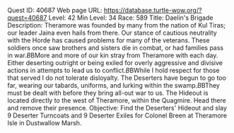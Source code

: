 Quest ID: 40687
Web page URL: https://database.turtle-wow.org/?quest=40687
Level: 42
Min Level: 34
Race: 589
Title: Daelin's Brigade
Description: Theramore was founded by many from the nation of Kul Tiras; our leader Jaina even hails from there. Our stance of cautious neutrality with the Horde has caused problems for many of the veterans. These soldiers once saw brothers and sisters die in combat, or had families pass in war.$B$BMore and more of our kin stray from Theramore with each day. Either deserting outright or being exiled for overly aggressive and divisive actions in attempts to lead us to conflict.$B$BWhile I hold respect for those that served I do not tolerate disloyalty. The Deserters have begun to go too far, wearing our tabards, uniforms, and lurking within the swamp.$B$BThey must be dealt with before they bring all-out war to us. The Hideout is located directly to the west of Theramore, within the Quagmire. Head there and remove their presence.
Objective: Find the Deserters' Hideout and slay 9 Deserter Turncoats and 9 Deserter Exiles for Colonel Breen at Theramore Isle in Dustwallow Marsh.
